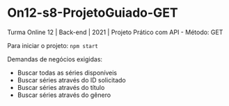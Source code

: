 # On12-s8-ProjetoGuiado-GET
Turma Online 12 | Back-end | 2021 | Projeto Prático com API - Método: GET

Para iniciar o projeto:
`npm start`

Demandas de negócios exigidas:
- Buscar todas as séries disponíveis 
- Buscar séries através do ID solicitado
- Buscar séries através do título
- Buscar séries através do gênero